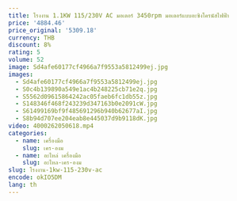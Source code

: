 ```yaml
---
title: โรงงาน 1.1KW 115/230V AC มอเตอร์ 3450rpm มอเตอร์แบบอะซิงโครนัสไฟฟ้า
price: '4884.46'
price_original: '5309.18'
currency: THB
discount: 8%
rating: 5
volume: 52
image: Sd4afe60177cf4966a7f9553a5812499ej.jpg
images:
  - Sd4afe60177cf4966a7f9553a5812499ej.jpg
  - S0c4b139890a549e1ac4b248225cb71e2q.jpg
  - S5562d09615864242ac05faeb6fc1db55z.jpg
  - S148346f468f243239d347163b0e2091cW.jpg
  - S61499169bf9f485691296b940b62677aI.jpg
  - S8b94d707ee204eab8e445037d9b9118dK.jpg
video: 4000262050618.mp4
categories:
  - name: เครื่องมือ
    slug: เคร-องม
  - name: อะไหล่ เครื่องมือ
    slug: อะไหล-เคร-องม
slug: โรงงาน-1kw-115-230v-ac
encode: okIO5DM
lang: th
---
```

  